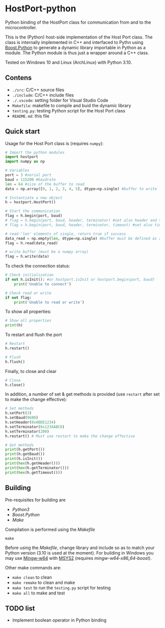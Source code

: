 # HostPort-python

 Python binding of the HostPort  class for communication from and to the microcontroller.

This is the (Python) host-side implementation of the Host Port class. The class is internally implemented in C++ and interfaced to Pythn using  [Boost.Python](https://github.com/boostorg/python) to generate a dynamic library importable in Python as a module. The Python module is thus just a wrapper around a C++ class.

Tested on Windows 10 and Linux (ArchLinux) with Python 3.10.

## Contens

* `./src`: C/C++ source files
* `./include`: C/C++ include files
* `./.vscode`: setting folder for Visual Studio Code
* `Makefile`: makefile to compile and buid the dynamic library
* `testing.py`: testing Python script for the Host Port class
* `README.md`: this file

## Quick start

Usage for the Host Port class is (requires `numpy`):

```python
# Import the python modules
import hostport
import numpy as np

# Variables
port = 3 #serial port
baud = 115200 #baudrate
len = 64 #size of the buffer to read
data = np.array([0, 1, 2, 3, 4, 5], dtype=np.single) #buffer to write

# Instantiate a new object
h = hostport.HostPort()

# Start the communication
flag = h.begin(port, baud)
# flag = h.begin(port, baud, header, terminator) #set also header and terminator
# flag = h.begin(port, baud, header, terminator, timeout) #set also timeout

# read 'len' elements of single, return true if success
data_read = np.empty(len, dtype=np.single) #buffer must be defined as a numpy array
flag = h.read(data_read)

# write buffer (must be a numpy array)
flag = h.write(data)
```

To check the connection status:

```python
# Check initialization
if not h.isInit(): #or hostport.isInit or hostport.begin(port, baud)
    print('Unable to connect')

# Check read or write
if not flag:
    print('Unable to read or write')
```

To show all properties:

```python
# Show all properties
print(h)
```

To restart and flush the port

```python
# Restart
h.restart()

# Flush
h.flush()
```

Finally, to close and clear

```python
# Close
h.close()
```

In addition, a number of set & get methods is provided (use `restart` after set to make the change effective):

```python
# Set methods
h.setPort(3)
h.setBaud(9600)
h.setHeader(0xABDE1234)
h.setTerminator(0x1234ABCD)
h.setTerminator(200)
h.restart() # Must use restart to make the change effective

# Get methods
print(h.getPort())
print(h.getBaud())
print(h.isInit())
print(hex(h.getHeader()))
print(hex(h.getTerminator()))
print(hex(h.getTimeout()))
```

## Building

Pre-requisites for building are

* *Python3*
* *Boost.Python*
* *Make*

Compilation is performed using the *Makefile*

```shell
make
```

Before using the *Makefile*, change library and include so as to match your Python version (3.10 is used at the moment). For building in Windows you may use [Mingw-w64](https://www.mingw-w64.org/) with [MSYS2](https://www.msys2.org/) (requires *mingw-w64-x86_64-boost*).

Other make commands are: 

* `make clean` to clean
* `make remake` to clean and make
* `make test` to run the `testing.py` script for testing
* `make all` to make and test

## TODO list

* Implement boolean operator in Python binding
